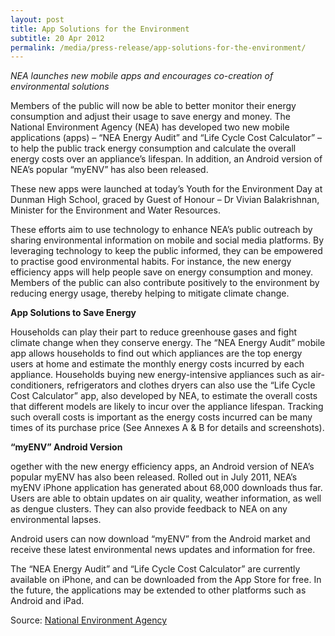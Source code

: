 ```yaml
---
layout: post
title: App Solutions for the Environment
subtitle: 20 Apr 2012
permalink: /media/press-release/app-solutions-for-the-environment/
---
```


*NEA launches new mobile apps and encourages co-creation of environmental solutions*

Members of the public will now be able to better monitor their energy consumption and adjust their usage to save energy and money. The National Environment Agency (NEA) has developed two new mobile applications (apps) – “NEA Energy Audit” and “Life Cycle Cost Calculator” – to help the public track energy consumption and calculate the overall energy costs over an appliance’s lifespan. In addition, an Android version of NEA’s popular “myENV” has also been released.

These new apps were launched at today’s Youth for the Environment Day at Dunman High School, graced by Guest of Honour – Dr Vivian Balakrishnan, Minister for the Environment and Water Resources.

These efforts aim to use technology to enhance NEA’s public outreach by sharing environmental information on mobile and social media platforms. By leveraging technology to keep the public informed, they can be empowered to practise good environmental habits. For instance, the new energy efficiency apps will help people save on energy consumption and money. Members of the public can also contribute positively to the environment by reducing energy usage, thereby helping to mitigate climate change.

**App Solutions to Save Energy**

Households can play their part to reduce greenhouse gases and fight climate change when they conserve energy. The “NEA Energy Audit” mobile app allows households to find out which appliances are the top energy users at home and estimate the monthly energy costs incurred by each appliance. Households buying new energy-intensive appliances such as air-conditioners, refrigerators and clothes dryers can also use the “Life Cycle Cost Calculator” app, also developed by NEA, to estimate the overall costs that different models are likely to incur over the appliance lifespan. Tracking such overall costs is important as the energy costs incurred can be many times of its purchase price (See Annexes A & B for details and screenshots).

**“myENV” Android Version**

ogether with the new energy efficiency apps, an Android version of NEA’s popular myENV has also been released. Rolled out in July 2011, NEA’s myENV iPhone application has generated about 68,000 downloads thus far. Users are able to obtain updates on air quality, weather information, as well as dengue clusters. They can also provide feedback to NEA on any environmental lapses.

Android users can now download “myENV” from the Android market and receive these latest environmental news updates and information for free.

The “NEA Energy Audit” and “Life Cycle Cost Calculator” are currently available on iPhone, and can be downloaded from the App Store for free. In the future, the applications may be extended to other platforms such as Android and iPad.


Source: [<a href="https://www.nea.gov.sg/" target="_blank">National Environment Agency</a>](https://www.nea.gov.sg/)
